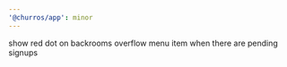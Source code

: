 ```yaml
---
'@churros/app': minor
---
```


show red dot on backrooms overflow menu item when there are pending signups
